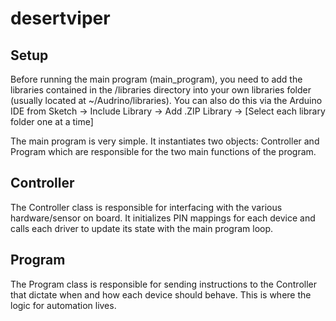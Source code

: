 # desertviper

## Setup
Before running the main program (main_program), you need to add the libraries contained in the /libraries directory into your own libraries folder (usually located at ~/Audrino/libraries).  You can also do this via the Arduino IDE from Sketch -> Include Library -> Add .ZIP Library -> [Select each library folder one at a time]

The main program is very simple.  It instantiates two objects: Controller and Program which are responsible for the two main functions of the program.

## Controller
The Controller class is responsible for interfacing with the various hardware/sensor on board.  It initializes PIN mappings for each device and calls each driver to update its state with the main program loop.

## Program
The Program class is responsible for sending instructions to the Controller that dictate when and how each device should behave.  This is where the logic for automation lives.

